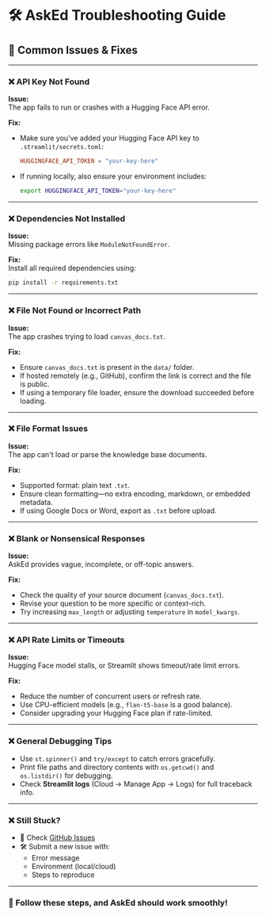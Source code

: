 
# 🛠️ AskEd Troubleshooting Guide

## 🔹 Common Issues & Fixes

---

### ❌ API Key Not Found  
**Issue:**  
The app fails to run or crashes with a Hugging Face API error.

**Fix:**  
- Make sure you’ve added your Hugging Face API key to `.streamlit/secrets.toml`:  
  ```toml
  HUGGINGFACE_API_TOKEN = "your-key-here"
  ```
- If running locally, also ensure your environment includes:
  ```bash
  export HUGGINGFACE_API_TOKEN="your-key-here"
  ```

---

### ❌ Dependencies Not Installed  
**Issue:**  
Missing package errors like `ModuleNotFoundError`.

**Fix:**  
Install all required dependencies using:
```bash
pip install -r requirements.txt
```

---

### ❌ File Not Found or Incorrect Path  
**Issue:**  
The app crashes trying to load `canvas_docs.txt`.

**Fix:**  
- Ensure `canvas_docs.txt` is present in the `data/` folder.
- If hosted remotely (e.g., GitHub), confirm the link is correct and the file is public.
- If using a temporary file loader, ensure the download succeeded before loading.

---

### ❌ File Format Issues  
**Issue:**  
The app can't load or parse the knowledge base documents.

**Fix:**  
- Supported format: plain text `.txt`.
- Ensure clean formatting—no extra encoding, markdown, or embedded metadata.
- If using Google Docs or Word, export as `.txt` before upload.

---

### ❌ Blank or Nonsensical Responses  
**Issue:**  
AskEd provides vague, incomplete, or off-topic answers.

**Fix:**  
- Check the quality of your source document (`canvas_docs.txt`).
- Revise your question to be more specific or context-rich.
- Try increasing `max_length` or adjusting `temperature` in `model_kwargs`.

---

### ❌ API Rate Limits or Timeouts  
**Issue:**  
Hugging Face model stalls, or Streamlit shows timeout/rate limit errors.

**Fix:**  
- Reduce the number of concurrent users or refresh rate.
- Use CPU-efficient models (e.g., `flan-t5-base` is a good balance).
- Consider upgrading your Hugging Face plan if rate-limited.

---

### ❌ General Debugging Tips  
- Use `st.spinner()` and `try/except` to catch errors gracefully.
- Print file paths and directory contents with `os.getcwd()` and `os.listdir()` for debugging.
- Check **Streamlit logs** (Cloud → Manage App → Logs) for full traceback info.

---

### ❌ Still Stuck?  
- 🧠 Check [GitHub Issues](https://github.com/Myrahrs/Foundations-of-Agentic-AI/issues)
- 🛠️ Submit a new issue with:
  - Error message
  - Environment (local/cloud)
  - Steps to reproduce

---

### 🚀 Follow these steps, and AskEd should work smoothly!
